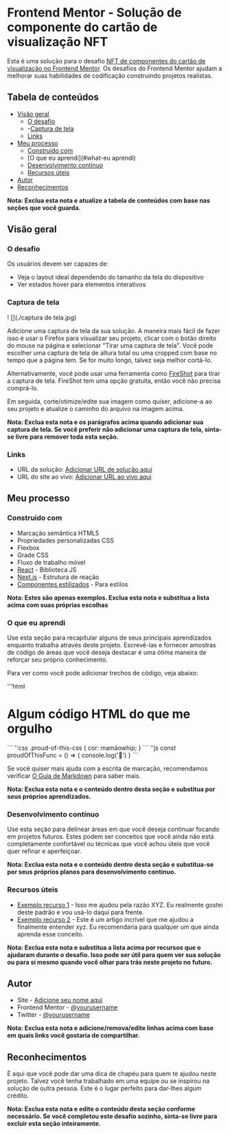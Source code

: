 # Frontend Mentor - Solução de componente do cartão de visualização NFT

Esta é uma solução para o desafio [NFT de componentes do cartão de visualização no Frontend Mentor](https://www.frontendmentor.io/challenges/nft-preview-card-component-component-SbdUL_w0U). Os desafios do Frontend Mentor ajudam a melhorar suas habilidades de codificação construindo projetos realistas. 

## Tabela de conteúdos

- [Visão geral](#overview)
  - [O desafio](#the-desafio)
  - -[Captura de tela](#screenshot)
  - [Links](#links)
- [Meu processo](#my-processo)
  - [Construído com](#built-com)
  - [O que eu aprendi](#what-eu aprendi)
  - [Desenvolvimento contínuo](#continued-desenvolvimento)
  - [Recursos úteis](#useful-recursos)
- [Autor](#author)
- [Reconhecimentos](#acknowledgments)

**Nota: Exclua esta nota e atualize a tabela de conteúdos com base nas seções que você guarda.**

## Visão geral

### O desafio

Os usuários devem ser capazes de:

- Veja o layout ideal dependendo do tamanho da tela do dispositivo
- Ver estados hover para elementos interativos

### Captura de tela

! [](./captura de tela.jpg)

Adicione uma captura de tela da sua solução. A maneira mais fácil de fazer isso é usar o Firefox para visualizar seu projeto, clicar com o botão direito do mouse na página e selecionar "Tirar uma captura de tela". Você pode escolher uma captura de tela de altura total ou uma cropped com base no tempo que a página tem. Se for muito longo, talvez seja melhor cortá-lo.

Alternativamente, você pode usar uma ferramenta como [FireShot](https://getfireshot.com/) para tirar a captura de tela. FireShot tem uma opção gratuita, então você não precisa comprá-lo. 

Em seguida, corte/otimize/edite sua imagem como quiser, adicione-a ao seu projeto e atualize o caminho do arquivo na imagem acima.

**Nota: Exclua esta nota e os parágrafos acima quando adicionar sua captura de tela. Se você preferir não adicionar uma captura de tela, sinta-se livre para remover toda esta seção.**

### Links

- URL da solução: [Adicionar URL de solução aqui](https://your-solução-url.com)
- URL do site ao vivo: [Adicionar URL ao vivo aqui](https://your-live-site-url.com)

## Meu processo

### Construído com

- Marcação semântica HTML5
- Propriedades personalizadas CSS
- Flexbox
- Grade CSS
- Fluxo de trabalho móvel
- [React](https://reactjs.org/) - Biblioteca JS
- [Next.js](https://nextjs.org/) - Estrutura de reação
- [Componentes estilizados](https://styled-components.com/) - Para estilos

**Nota: Estes são apenas exemplos. Exclua esta nota e substitua a lista acima com suas próprias escolhas**

### O que eu aprendi

Use esta seção para recapitular alguns de seus principais aprendizados enquanto trabalha através deste projeto. Escrevê-las e fornecer amostras de código de áreas que você deseja destacar é uma ótima maneira de reforçar seu próprio conhecimento.

Para ver como você pode adicionar trechos de código, veja abaixo:

'''html
<h1>Algum código HTML do que me orgulho</h1>
```
''css
.proud-of-this-css {
  cor: mamãowhip;
}
```
''js
const proudOfThisFunc = () => {
  console.log('🎉')
}
```

Se você quiser mais ajuda com a escrita de marcação, recomendamos verificar [O Guia de Markdown](https://www.markdownguide.org/) para saber mais.

**Nota: Exclua esta nota e o conteúdo dentro desta seção e substitua por seus próprios aprendizados.**

### Desenvolvimento contínuo

Use esta seção para delinear áreas em que você deseja continuar focando em projetos futuros. Estes podem ser conceitos que você ainda não está completamente confortável ou técnicas que você achou úteis que você quer refinar e aperfeiçoar.

**Nota: Exclua esta nota e o conteúdo dentro desta seção e substitua-se por seus próprios planos para desenvolvimento contínuo.**

### Recursos úteis

- [Exemplo recurso 1](https://www.example.com) - Isso me ajudou pela razão XYZ. Eu realmente gostei deste padrão e vou usá-lo daqui para frente.
- [Exemplo recurso 2](https://www.example.com) - Este é um artigo incrível que me ajudou a finalmente entender xyz. Eu recomendaria para qualquer um que ainda aprenda esse conceito.

**Nota: Exclua esta nota e substitua a lista acima por recursos que o ajudaram durante o desafio. Isso pode ser útil para quem ver sua solução ou para si mesmo quando você olhar para trás neste projeto no futuro.**

## Autor

- Site - [Adicione seu nome aqui](https://www.your-site.com)
- Frontend Mentor - [@yourusername](https://www.frontendmentor.io/profile/yourusername)
- Twitter - [@yourusername](https://www.twitter.com/yourusername)

**Nota: Exclua esta nota e adicione/remova/edite linhas acima com base em quais links você gostaria de compartilhar.**

## Reconhecimentos

É aqui que você pode dar uma dica de chapéu para quem te ajudou neste projeto. Talvez você tenha trabalhado em uma equipe ou se inspirou na solução de outra pessoa. Este é o lugar perfeito para dar-lhes algum crédito.

**Nota: Exclua esta nota e edite o conteúdo desta seção conforme necessário. Se você completou este desafio sozinho, sinta-se livre para excluir esta seção inteiramente.**
